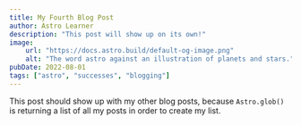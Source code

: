 ```yaml
---
title: My Fourth Blog Post
author: Astro Learner
description: "This post will show up on its own!"
image:
    url: "https://docs.astro.build/default-og-image.png"
    alt: "The word astro against an illustration of planets and stars."
pubDate: 2022-08-01
tags: ["astro", "successes", "blogging"]
---
```

This post should show up with my other blog posts, because `Astro.glob()` is returning a list of all my posts in order to create my list.